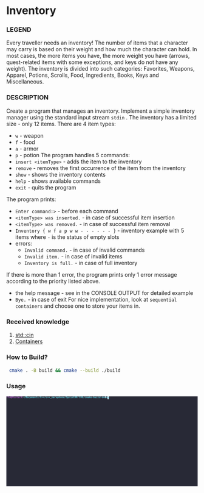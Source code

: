 # Inventory

### LEGEND

Every traveller needs an inventory! The number of items that a character may carry is
based on their weight and how much the character can hold. In most cases, the more items
you have, the more weight you have (arrows, quest-related items with some exceptions, and
keys do not have any weight). The inventory is divided into such categories: Favorites,
Weapons, Apparel, Potions, Scrolls, Food, Ingredients, Books, Keys and Miscellaneous.

### DESCRIPTION

Create a program that manages an inventory. Implement a simple inventory manager using
the standard input stream `stdin` . The inventory has a limited size - only 12 items.
There are 4 item types:
* `w` - weapon
* `f` - food
* `a` - armor
* `p` - potion
The program handles 5 commands:
* `insert <itemType>` - adds the item to the inventory
* `remove` <itemType> - removes the first occurrence of the item from the inventory
* `show` - shows the inventory contents
* `help` - shows available commands
* `exit` - quits the program

The program prints:
* `Enter command:>` - before each command
* `<itemType> was inserted.` - in case of successful item insertion
* `<itemType> was removed.` - in case of successful item removal
* `Inventory { w f a p w w - - - - - - }` - inventory example with 5 items where `-` is
the status of empty slots
* errors:
    - `Invalid command.` - in case of invalid commands
    - `Invalid item.` - in case of invalid items
    - `Inventory is full.` - in case of full inventory
    
If there is more than 1 error, the program prints only 1 error message according
to the priority listed above.
* the help message - see in the CONSOLE OUTPUT for detailed example
* `Bye.` - in case of exit
For nice implementation, look at `sequential containers` and choose one to store your
items in.




### Received knowledge
1. [std::cin](https://en.cppreference.com/w/cpp/io/cin)
2. [Containers](https://en.cppreference.com/w/cpp/container)

### How to Build?
```bash
 cmake . -B build && cmake --build ./build
 ```

### Usage
![Usage](.local/usage.svg)